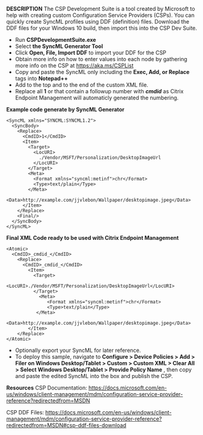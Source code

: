 **DESCRIPTION**
The CSP Development Suite is a tool created by Microsoft to help with creating custom Configuration Service Providers (CSPs). You can quickly create SyncML profiles using DDF (definition) files. Download the DDF files for your Windows 10 build, then import this into the CSP Dev Suite.

- Run **CSPDevelopmentSuite.exe**
- Select **the SyncML Generator Tool**
- Click **Open, File, Import DDF** to import your DDF for the CSP
- Obtain more info on how to enter values into each node by gathering more info on the CSP at https://aka.ms/CSPList
- Copy and paste the SyncML only including the **Exec, Add, or Replace** tags into **Notepad++**
- Add **<Atomic>** to the top and **</Atomic>** to the end of the custom XML file.
- Replace all **<CmdID>1</CmdID>** or that contain a followup number with **<CmdID>_cmdid_</CmdID>** as Citrix Endpoint Management will automaticly generated the numbering.

**Example code generate by SyncML Generator**
```
<SyncML xmlns="SYNCML:SYNCML1.2">
  <SyncBody>
    <Replace>
      <CmdID>1</CmdID>
      <Item>
        <Target>
          <LocURI>
            ./Vendor/MSFT/Personalization/DesktopImageUrl
          </LocURI>
        </Target>
        <Meta>
          <Format xmlns="syncml:metinf">chr</Format>
          <Type>text/plain</Type>
        </Meta>
        <Data>http://example.com/jjvlebon/Wallpaper/desktopimage.jpeg</Data>
      </Item>
    </Replace>
    <Final/> 
  </SyncBody>
</SyncML>
```
**Final XML Code ready to be used with Citrix Endpoint Management**
```
<Atomic>
  <CmdID>_cmdid_</CmdID>
    <Replace>
      <CmdID>_cmdid_</CmdID>
        <Item>
          <Target>
             <LocURI>./Vendor/MSFT/Personalization/DesktopImageUrl</LocURI>
          </Target>
            <Meta>
               <Format xmlns="syncml:metinf">chr</Format>
               <Type>text/plain</Type>
           </Meta>
               <Data>http://example.com/jjvlebon/Wallpaper/desktopimage.jpeg</Data>
        </Item>
    </Replace>
</Atomic>
```
- Optionally export your SyncML for later reference.
- To deploy this sample, navigate to **Configure > Device Policies > Add > Filer on Windows Desktop/Tablet > Custom > Custom XML > Clear All > Select Windows Desktop/Tablet > Provide Policy Name** , then copy and paste the edited SyncML into the box and publish the CSP.

**Resources**
CSP Documentation: https://docs.microsoft.com/en-us/windows/client-management/mdm/configuration-service-provider-reference?redirectedfrom=MSDN

CSP DDF Files: https://docs.microsoft.com/en-us/windows/client-management/mdm/configuration-service-provider-reference?redirectedfrom=MSDN#csp-ddf-files-download
